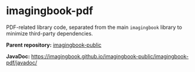 # imagingbook-pdf
PDF-related library code, separated from the main `imagingbook` library to minimize third-party dependencies.

**Parent repository:** [imagingbook-public](https://github.com/imagingbook/imagingbook-public)

**JavaDoc:** https://imagingbook.github.io/imagingbook-public/imagingbook-pdf/javadoc/
